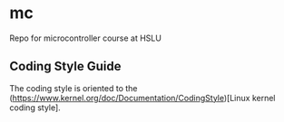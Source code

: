 # mc

Repo for microcontroller course at HSLU

## Coding Style Guide
The coding style is oriented to the 
(https://www.kernel.org/doc/Documentation/CodingStyle)[Linux kernel coding style].
